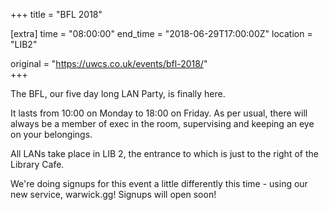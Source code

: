 +++
title = "BFL 2018"

[extra]
time = "08:00:00"
end_time = "2018-06-29T17:00:00Z"
location = "LIB2"

original = "https://uwcs.co.uk/events/bfl-2018/"    
+++

The BFL, our five day long LAN Party, is finally here.

It lasts from 10:00 on Monday to 18:00 on Friday. As per usual, there will always be a member of exec in the room, supervising and keeping an eye on your belongings.

All LANs take place in LIB 2, the entrance to which is just to the right of the Library Cafe.

We're doing signups for this event a little differently this time - using our new service, warwick.gg\! Signups will open soon\!


